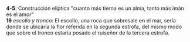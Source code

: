 **4-5**: Construcción elíptica "cuanto más tierna es un alma, tanto más imán es el amor"\
**19** _escollo y tronco_: El escollo, una roca que sobresale en el mar, sería donde se ubicaría la flor referida en la segunda estrofa, del mismo modo que sobre el tronco estaría posado el ruiseñor de la tercera estrofa.
